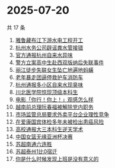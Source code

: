 # 2025-07-20

共 17 条

<!-- BEGIN ZHIHUSEARCH -->
<!-- 最后更新时间 Sun Jul 20 2025 06:17:41 GMT+0800 (China Standard Time) -->

1. [雅鲁藏布江下游水电工程开工](https://www.zhihu.com/search?q=%E9%9B%85%E9%B2%81%E8%97%8F%E5%B8%83%E6%B1%9F%E4%B8%8B%E6%B8%B8%E6%B0%B4%E7%94%B5%E5%B7%A5%E7%A8%8B%E5%BC%80%E5%B7%A5)
1. [杭州水务公司辟谣粪水管接错](https://www.zhihu.com/search?q=%E6%9D%AD%E5%B7%9E%E6%B0%B4%E5%8A%A1%E5%85%AC%E5%8F%B8%E8%BE%9F%E8%B0%A3%E7%B2%AA%E6%B0%B4%E7%AE%A1%E6%8E%A5%E9%94%99)
1. [官方通报杭州自来水异味](https://www.zhihu.com/search?q=%E5%AE%98%E6%96%B9%E9%80%9A%E6%8A%A5%E6%9D%AD%E5%B7%9E%E8%87%AA%E6%9D%A5%E6%B0%B4%E5%BC%82%E5%91%B3)
1. [警方立案高中生赴西双版纳后失联事件](https://www.zhihu.com/search?q=%E8%AD%A6%E6%96%B9%E7%AB%8B%E6%A1%88%E9%AB%98%E4%B8%AD%E7%94%9F%E8%B5%B4%E8%A5%BF%E5%8F%8C%E7%89%88%E7%BA%B3%E5%90%8E%E5%A4%B1%E8%81%94%E4%BA%8B%E4%BB%B6)
1. [丽江徒步失联女生坠亡地遍地蚂蟥](https://www.zhihu.com/search?q=%E4%B8%BD%E6%B1%9F%E5%BE%92%E6%AD%A5%E5%A4%B1%E8%81%94%E5%A5%B3%E7%94%9F%E5%9D%A0%E4%BA%A1%E5%9C%B0%E9%81%8D%E5%9C%B0%E8%9A%82%E8%9F%A5)
1. [老年暴走团逼停救护车消防车](https://www.zhihu.com/search?q=%E8%80%81%E5%B9%B4%E6%9A%B4%E8%B5%B0%E5%9B%A2%E9%80%BC%E5%81%9C%E6%95%91%E6%8A%A4%E8%BD%A6%E6%B6%88%E9%98%B2%E8%BD%A6)
1. [杭州通报多小区自来水现臭味](https://www.zhihu.com/search?q=%E6%9D%AD%E5%B7%9E%E9%80%9A%E6%8A%A5%E5%A4%9A%E5%B0%8F%E5%8C%BA%E8%87%AA%E6%9D%A5%E6%B0%B4%E7%8E%B0%E8%87%AD%E5%91%B3)
1. [川北医学院惊现顶级本科生](https://www.zhihu.com/search?q=%E5%B7%9D%E5%8C%97%E5%8C%BB%E5%AD%A6%E9%99%A2%E6%83%8A%E7%8E%B0%E9%A1%B6%E7%BA%A7%E6%9C%AC%E7%A7%91%E7%94%9F)
1. [电影「你行！你上！」观感怎么样](https://www.zhihu.com/search?q=%E7%94%B5%E5%BD%B1%E3%80%8C%E4%BD%A0%E8%A1%8C%EF%BC%81%E4%BD%A0%E4%B8%8A%EF%BC%81%E3%80%8D%E8%A7%82%E6%84%9F%E6%80%8E%E4%B9%88%E6%A0%B7)
1. [越南前总理阮春福被解除党内职务](https://www.zhihu.com/search?q=%E8%B6%8A%E5%8D%97%E5%89%8D%E6%80%BB%E7%90%86%E9%98%AE%E6%98%A5%E7%A6%8F%E8%A2%AB%E8%A7%A3%E9%99%A4%E5%85%9A%E5%86%85%E8%81%8C%E5%8A%A1)
1. [市场监管总局要求外卖平台企业理性竞争](https://www.zhihu.com/search?q=%E5%B8%82%E5%9C%BA%E7%9B%91%E7%AE%A1%E6%80%BB%E5%B1%80%E8%A6%81%E6%B1%82%E5%A4%96%E5%8D%96%E5%B9%B3%E5%8F%B0%E4%BC%81%E4%B8%9A%E7%90%86%E6%80%A7%E7%AB%9E%E4%BA%89)
1. [在爱康国宾体检多年未被检出患癌风险](https://www.zhihu.com/search?q=%E5%9C%A8%E7%88%B1%E5%BA%B7%E5%9B%BD%E5%AE%BE%E4%BD%93%E6%A3%80%E5%A4%9A%E5%B9%B4%E6%9C%AA%E8%A2%AB%E6%A3%80%E5%87%BA%E6%82%A3%E7%99%8C%E9%A3%8E%E9%99%A9)
1. [高校通报大三本科生逆天学术](https://www.zhihu.com/search?q=%E9%AB%98%E6%A0%A1%E9%80%9A%E6%8A%A5%E5%A4%A7%E4%B8%89%E6%9C%AC%E7%A7%91%E7%94%9F%E9%80%86%E5%A4%A9%E5%AD%A6%E6%9C%AF)
1. [中国女篮无缘亚洲杯决赛](https://www.zhihu.com/search?q=%E4%B8%AD%E5%9B%BD%E5%A5%B3%E7%AF%AE%E6%97%A0%E7%BC%98%E4%BA%9A%E6%B4%B2%E6%9D%AF%E5%86%B3%E8%B5%9B)
1. [苏超南通六连胜](https://www.zhihu.com/search?q=%E8%8B%8F%E8%B6%85%E5%8D%97%E9%80%9A%E5%85%AD%E8%BF%9E%E8%83%9C)
1. [苏超泰州1比0宿迁](https://www.zhihu.com/search?q=%E8%8B%8F%E8%B6%85%E6%B3%B0%E5%B7%9E1%E6%AF%940%E5%AE%BF%E8%BF%81)
1. [你是什么时候发现上班是没有意义的](https://www.zhihu.com/search?q=%E4%BD%A0%E6%98%AF%E4%BB%80%E4%B9%88%E6%97%B6%E5%80%99%E5%8F%91%E7%8E%B0%E4%B8%8A%E7%8F%AD%E6%98%AF%E6%B2%A1%E6%9C%89%E6%84%8F%E4%B9%89%E7%9A%84)

<!-- END ZHIHUSEARCH -->
